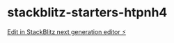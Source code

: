 # stackblitz-starters-htpnh4

[Edit in StackBlitz next generation editor ⚡️](https://stackblitz.com/~/github.com/itslat/stackblitz-starters-htpnh4)